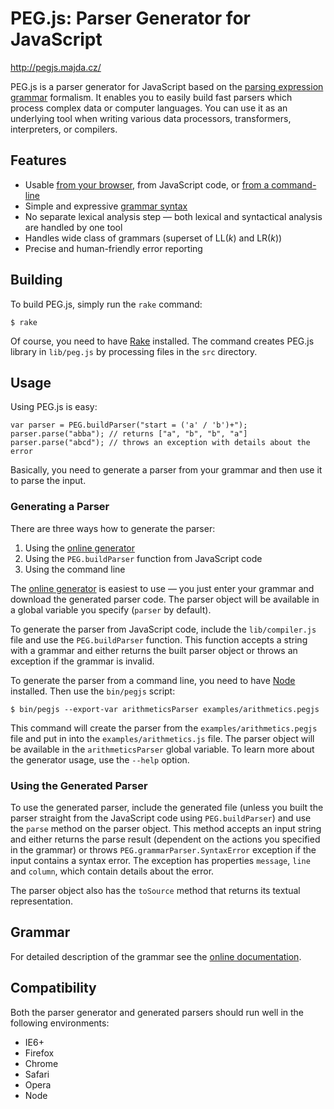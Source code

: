 PEG.js: Parser Generator for JavaScript
=======================================

<http://pegjs.majda.cz/>

PEG.js is a parser generator for JavaScript based on the [parsing expression grammar](http://en.wikipedia.org/wiki/Parsing_expression_grammar) formalism. It enables you to easily build fast parsers which process complex data or computer languages. You can use it as an underlying tool when writing various data processors, transformers, interpreters, or compilers.

Features
--------

  * Usable [from your browser](http://pegjs.majda.cz/online), from JavaScript code, or [from a command-line](http://pegjs.majda.cz/documentation#generating-a-parser)
  * Simple and expressive [grammar syntax](http://pegjs.majda.cz/documentation#grammar)
  * No separate lexical analysis step — both lexical and syntactical analysis are handled by one tool
  * Handles wide class of grammars (superset of LL(*k*) and LR(*k*))
  * Precise and human-friendly error reporting

Building
--------

To build PEG.js, simply run the `rake` command:

    $ rake

Of course, you need to have [Rake](http://rake.rubyforge.org/) installed. The command creates PEG.js library in `lib/peg.js` by processing files in the `src` directory.

Usage
-----

Using PEG.js is easy:

    var parser = PEG.buildParser("start = ('a' / 'b')+");
    parser.parse("abba"); // returns ["a", "b", "b", "a"]
    parser.parse("abcd"); // throws an exception with details about the error

Basically, you need to generate a parser from your grammar and then use it to parse the input.

### Generating a Parser

There are three ways how to generate the parser:

  1. Using the [online generator](http://pegjs.majda.cz/online)
  2. Using the `PEG.buildParser` function from JavaScript code
  3. Using the command line

The [online generator](http://pegjs.majda.cz/online) is easiest to use — you just enter your grammar and download the generated parser code. The parser object will be available in a global variable you specify (`parser` by default).

To generate the parser from JavaScript code, include the `lib/compiler.js` file and use the `PEG.buildParser` function. This function accepts a string with a grammar and either returns the built parser object or throws an exception if the grammar is invalid.

To generate the parser from a command line, you need to have [Node](http://nodejs.org/) installed. Then use the `bin/pegjs` script:

    $ bin/pegjs --export-var arithmeticsParser examples/arithmetics.pegjs

This command will create the parser from the `examples/arithmetics.pegjs` file and put in into the `examples/arithmetics.js` file. The parser object will be available in the `arithmeticsParser` global variable. To learn more about the generator usage, use  the `--help` option.

### Using the Generated Parser

To use the generated parser, include the generated file (unless you built the parser straight from the JavaScript code using `PEG.buildParser`) and use the `parse` method on the parser object. This method accepts an input string and either returns the parse result (dependent on the actions you specified in the grammar) or throws `PEG.grammarParser.SyntaxError` exception if the input contains a syntax error. The exception has properties `message`, `line` and `column`, which contain details about the error.

The parser object also has the `toSource` method that returns its textual representation.

Grammar
-------
For detailed description of the grammar see the [online documentation](http://pegjs.majda.cz/documentation#grammar).

Compatibility
-------------

Both the parser generator and generated parsers should run well in the following environments:

  * IE6+
  * Firefox
  * Chrome
  * Safari
  * Opera
  * Node
